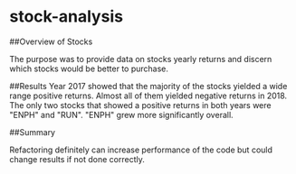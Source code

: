 # stock-analysis

##Overview of Stocks

The purpose was to provide data on stocks yearly returns and discern which stocks would be better to purchase.

##Results
Year 2017 showed that the majority of the stocks yielded a wide range positive returns. Almost all of them yielded negative returns in 2018. The only two stocks that showed a positive returns in both years were "ENPH" and "RUN". "ENPH" grew more significantly overall.

##Summary

Refactoring definitely can increase performance of the code but could change results if not done correctly.
